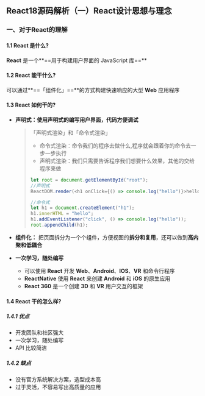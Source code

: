 ## React18源码解析（一）React设计思想与理念

### 一、对于React的理解

#### 1.1 React 是什么?

**React** 是一个**==用于构建用户界面的 JavaScript 库==**

#### 1.2 React 能干什么?

可以通过**==「组件化」==**的方式构建快速响应的大型 **Web** 应用程序

#### 1.3 React 如何干的?

- **声明式：**使用声明式的编写用户界面，代码**方便调试**

  > 「声明式渲染」和「命令式渲染」
  >
  > - 命令式渲染：命令我们的程序去做什么,程序就会跟着你的命令去一步一步执行
  > - 声明式渲染：我们只需要告诉程序我们想要什么效果，其他的交给程序来做
  >
  > ```js
  > let root = document.getElementById("root");
  > //声明式
  > ReactDOM.render(<h1 onClick={() => console.log("hello")}>hello</h1>, root);
  > 
  > //命令式
  > let h1 = document.createElement("h1");
  > h1.innerHTML = "hello";
  > h1.addEventListener("click", () => console.log("hello"));
  > root.appendChild(h1);
  > ```

- **组件化：** 把页面拆分为一个个组件，方便视图的**拆分和复用**，还可以做到**高内聚和低耦合**

- **一次学习，随处编写**
  - 可以使用 **React** 开发 **Web**、**Android**、**IOS**、**VR** 和命令行程序
  - **ReactNative** 使用 **React** 来创建 **Android** 和 **iOS** 的原生应用
  - **React 360** 是一个创建 **3D** 和 **VR** 用户交互的框架

#### 1.4 React 干的怎么样?

##### 1.4.1 优点

- 开发团队和社区强大
- 一次学习，随处编写
- API 比较简洁

##### 1.4.2 缺点

- 没有官方系统解决方案，选型成本高
- 过于灵活，不容易写出高质量的应用

